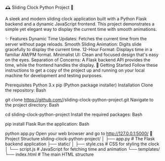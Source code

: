 🕰️ Sliding Clock Python Project 🐍
    

A sleek and modern sliding clock application built with a Python Flask backend and a dynamic JavaScript frontend. This project demonstrates a simple yet elegant way to display the current time with smooth animations.

✨ Features
Dynamic Time Updates: Fetches the current time from the server without page reloads.
Smooth Sliding Animation: Digits slide gracefully to display the current time.
12-Hour Format: Displays time in a familiar AM/PM format.
Minimalist UI: Clean and focused design that's easy on the eyes.
Separation of Concerns: A Flask backend API provides the time, while the frontend handles the display.
🚀 Getting Started
Follow these instructions to get a copy of the project up and running on your local machine for development and testing purposes.

Prerequisites
Python 3.x
pip (Python package installer)
Installation
Clone the repository:
Bash

git clone https://github.com/<YOUR-GITHUB-USERNAME>/sliding-clock-python-project.git
Navigate to the project directory:
Bash

cd sliding-clock-python-project
Install the required packages:
Bash

pip install Flask
Run the application:
Bash

python app.py
Open your web browser and go to http://127.0.0.1:5000/
📂 Project Structure
sliding-clock-python-project/
│
├── app.py              # The Flask backend application
├── static/
│   ├── style.css       # CSS for styling the clock
│   └── script.js       # JavaScript for fetching time and animation
└── templates/
    └── index.html      # The main HTML structure

